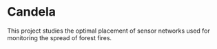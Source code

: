 # Candela

This project studies the optimal placement of sensor networks used for monitoring the spread of forest fires. 
